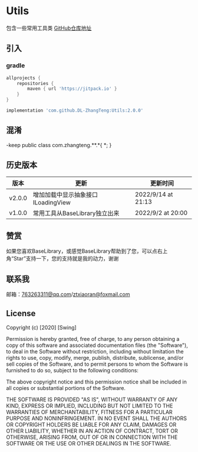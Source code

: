 
# Utils
包含一些常用工具类
[GitHub仓库地址](https://github.com/DL-ZhangTeng/Utils)
## 引入
### gradle
```groovy
allprojects {
    repositories {
        maven { url 'https://jitpack.io' }
    }
}

implementation 'com.github.DL-ZhangTeng:Utils:2.0.0'
```

## 混淆
-keep public class com.zhangteng.**.*{ *; }
## 历史版本

版本| 更新| 更新时间
--- | --- | ---
v2.0.0| 增加加载中显示抽象接口ILoadingView| 2022/9/14 at 21:13
v1.0.0| 常用工具从BaseLibrary独立出来| 2022/9/2 at 20:00

## 赞赏
如果您喜欢BaseLibrary，或感觉BaseLibrary帮助到了您，可以点右上角“Star”支持一下，您的支持就是我的动力，谢谢

## 联系我
邮箱：763263311@qq.com/ztxiaoran@foxmail.com

## License
Copyright (c) [2020] [Swing]

Permission is hereby granted, free of charge, to any person obtaining a copy
of this software and associated documentation files (the "Software"), to deal
in the Software without restriction, including without limitation the rights
to use, copy, modify, merge, publish, distribute, sublicense, and/or sell
copies of the Software, and to permit persons to whom the Software is
furnished to do so, subject to the following conditions:

The above copyright notice and this permission notice shall be included in all
copies or substantial portions of the Software.

THE SOFTWARE IS PROVIDED "AS IS", WITHOUT WARRANTY OF ANY KIND, EXPRESS OR
IMPLIED, INCLUDING BUT NOT LIMITED TO THE WARRANTIES OF MERCHANTABILITY,
FITNESS FOR A PARTICULAR PURPOSE AND NONINFRINGEMENT. IN NO EVENT SHALL THE
AUTHORS OR COPYRIGHT HOLDERS BE LIABLE FOR ANY CLAIM, DAMAGES OR OTHER
LIABILITY, WHETHER IN AN ACTION OF CONTRACT, TORT OR OTHERWISE, ARISING FROM,
OUT OF OR IN CONNECTION WITH THE SOFTWARE OR THE USE OR OTHER DEALINGS IN THE
SOFTWARE.
